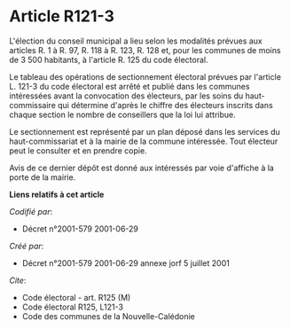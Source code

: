 # Article R121-3

L'élection du conseil municipal a lieu selon les modalités prévues aux articles R. 1 à R. 97, R. 118 à R. 123, R. 128 et,
pour les communes de moins de 3 500 habitants, à l'article R. 125 du code électoral.

Le tableau des opérations de sectionnement électoral prévues par l'article L. 121-3 du code électoral est arrêté et publié
dans les communes intéressées avant la convocation des électeurs, par les soins du haut-commissaire qui détermine d'après le
chiffre des électeurs inscrits dans chaque section le nombre de conseillers que la loi lui attribue.

Le sectionnement est représenté par un plan déposé dans les services du haut-commissariat et à la mairie de la commune
intéressée. Tout électeur peut le consulter et en prendre copie.

Avis de ce dernier dépôt est donné aux intéressés par voie d'affiche à la porte de la mairie.

**Liens relatifs à cet article**

_Codifié par_:

  - Décret n°2001-579 2001-06-29

_Créé par_:

  - Décret n°2001-579 2001-06-29 annexe jorf 5 juillet 2001

_Cite_:

  - Code électoral - art. R125 (M)
  - Code électoral R125, L121-3
  - Code des communes de la Nouvelle-Calédonie
